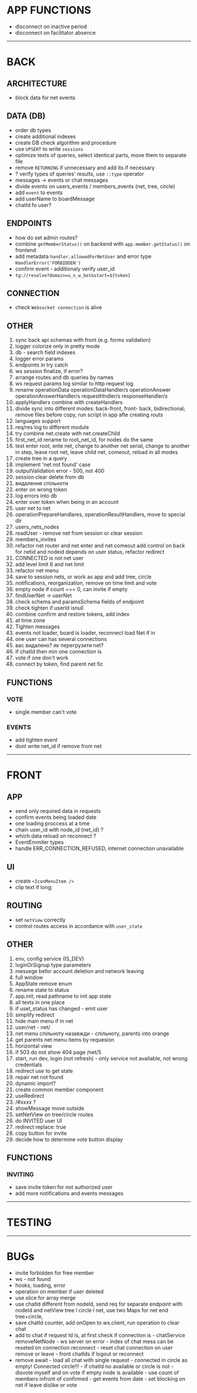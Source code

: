 # APP FUNCTIONS

- disconnect on inactive period
- disconnect on facilitator absence

---

# BACK

## ARCHITECTURE

- block data for net events

## DATA (DB)

- order db types
- create additional indexes
- create DB check algorithm and procedure
- use `UPSERT` to write `sessions`
- optimize texts of queries, select identical parts, move them to separate file
- remove `RETURNING` if unnecessary and add its if necessary
- ? verify types of queries' results, use `::type` operator
- messages -> events or chat messages
- divide events on users_events / members_events (net, tree, circle)
- add `event` to events
- add userName to boardMessage
- chatId fo user?

## ENDPOINTS

- how do set admin routes?
- combine `getMemberStatus()` on backend with `app.member.getStatus()` on frontend
- add metadata `handler.allowedForNetUser` and error type `HandlerError('FORBIDDEN')`
- confirm event - additionaly verify user_id
- `tg://resolve?domain=u_n_w_bot&start=${token}`

## CONNECTION

- check `Websocket connection` is alive

## OTHER

1. sync back api schemas with front (e.g. forms validation)
2. logger colorize only in pretty mode
3. db - search field indexes
4. logger error params
5. endpoints in try catch
6. ws session finalize, if error?
7. arrange routes and db queries by names
8. ws request params log similar to http request log
9. rename operationData operationDataHandler/s operationAnswer operationAnswerHandler/s requestHndler/s responseHandler/s
10. applyHandlers combine with createHandlers
11. divide sync into different modes: back-front, front- back, bidirectional; remove files before copy, run script in app afte creating routs
12. languages support
13. req/res log to different module
14. try combine net.create with net.createChild
15. first_net_id rename to root_net_id, for nodes do the same
16. test enter root, ente net, change to another net serial, change to another in step, leave root net, leave child net, comeout, reload in all modes
17. create tree in a query
18. implement 'net not found' case
19. outputValidation error - 500, not 400
20. session clear delete from db
21. видалення спільноти
22. enter on wrong token
23. log errors into db
24. enter over token when being in an account
25. user net to net
26. operationPrepareHandlares, operationResultHandlers, move to special dir
27. users_nets_nodes
28. readUser - remove net from session or clear session
29. members_invites
30. refactor net router and net enter and net comeout add control on back for netid and nodeid depends on user status, refactor redirect
31. CONNECTED is not net user
32. add level limit 6 and net limit
33. refactor net menu
34. save to session nets, or work as app and add tree, circle
35. notifications, reorganization, remove on time limit and vote
36. empty node if count === 0, can invite if empty
37. findUserNet -> userNet
38. check schema and paramsSchema fields of endpoint
39. check tighten if userId isnull
40. combine confirm and restore tokens, add index
41. at time zone
42. Tighten messages
43. events not loader, board is loader, reconnect load Net if in
44. one user can has several connections
45. вас видалено? як перегрузити net?
46. if chatId then min one connection is
47. vote if one don't work
48. connect by token, find parent net fic

## FUNCTIONS

### VOTE

- single member can't vote

### EVENTS

- add tighten event
- dont write net_id if remove from net

---

# FRONT

## APP

- send only required data in requests
- confirm events being loaded date
- one loading proccess at a time
- chain user_id with node_id (net_id) ?
- which data reload on reconnect ?
- EventEmmiter types
- handle ERR_CONNECTION_REFUSED, internet connection unavailable

## UI

- create `<IconMenuItem />`
- clip text if long;

## ROUTING

- set `netView` correctly
- control routes access in acсordance with `user_state`

## OTHER

1. env, config service (IS_DEV)
2. loginOrSignup type parameters
3. messege befor account deletion and network leaving
4. full window
5. AppState remove enum
6. rename state to status
7. app.init, read pathname to init app state
8. all texts in one place
9. if uset_status has changed - emit user
10. simplify redirect
11. hide main menu if in net
12. user/net - net/
13. net menu спільноту назавжди - спільноту, parents into orange
14. get parents net menu items by requesion
15. horizontal view
16. if 503 do not show 404 page /net/5
17. start, run dev, login (not refresh) - only service not available, not wrong credentials
18. redirect use to get state
19. repair net not found
20. dynamic import?
21. create common member component
22. useRedirect
23. /#xxxx ?
24. showMessage move outside
25. setNetView on tree/circle routes
26. do INVITED user UI
27. redirect replace: true
28. copy button for invite
29. decide how to determine vote button display

## FUNCTIONS

### INVITING

- save invite token for not authorized user
- add more notifications and events messages

---

# TESTING

----

# BUGs

- invite forbidden for free member
- ws - not found
- hooks, loading, error
- operation on member if user deleted
- use slice for array merge
- ‌use chatId different from nodeId, send req for separate endpoint with nodeId and netView tree l circle l net, use two Maps for net end tree+circle,
- save chatId counter, add onOpen to ws.client, run operation to clear chat
- ‌‌add to chat if request Id is, at first check if connection is
‌- chatService removeNetNode
‌- ‌ws server on error
‌- ‌index of chat mess can be reseted on connection reconnect
‌- ‌reset chat connection on user remove or leave
‌- ‌front chatIds if logout or reconnect
- ‌‌remove await
‌- ‌load all chat with single request
‌- ‌connected in circle as empty! Connected circle!!!
‌- ‌if chatId no available or circle is not
‌- ‌disvote myself and on vote if empty node is available
‌- ‌use count of members infront of confirmed
‌- ‌get events from date
‌- ‌set blocking on net if leave dislike or vote
